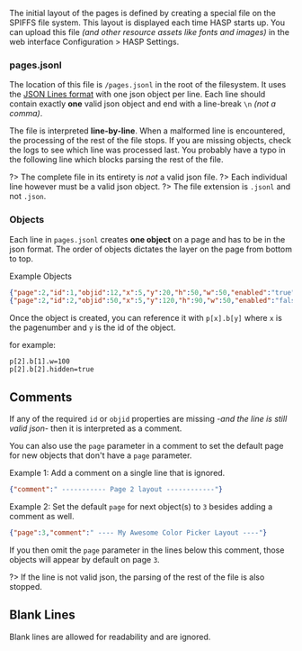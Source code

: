 The initial layout of the pages is defined by creating a special file on the SPIFFS file system.
This layout is displayed each time HASP starts up.
You can upload this file *(and other resource assets like fonts and images)* in the web interface Configuration > HASP Settings.

### pages.jsonl

The location of this file is `/pages.jsonl` in the root of the filesystem.
It uses the [JSON Lines format](http://www.jsonlines.org) with one json object per line.
Each line should contain exactly **one** valid json object and end with a line-break `\n` *(not a comma)*.

The file is interpreted **line-by-line**.
When a malformed line is encountered, the processing of the rest of the file stops.
If you are missing objects, check the logs to see which line was processed last.
You probably have a typo in the following line which blocks parsing the rest of the file.

?> The complete file in its entirety is *not* a valid json file.
?> Each individual line however must be a valid json object.
?> The file extension is `.jsonl` and not `.json`.

### Objects
Each line in `pages.jsonl` creates **one object** on a page and has to be in the json format.
The order of objects dictates the layer on the page from bottom to top.

Example Objects
```json
{"page":2,"id":1,"objid":12,"x":5,"y":20,"h":50,"w":50,"enabled":"true","hidden":"false"}
{"page":2,"id":2,"objid":50,"x":5,"y":120,"h":90,"w":50,"enabled":"false","hidden":"false"}
```

Once the object is created, you can reference it with `p[x].b[y]` where `x` is the pagenumber and `y` is the id of the object.

for example:
```
p[2].b[1].w=100
p[2].b[2].hidden=true
```

## Comments
If any of the required `id` or `objid` properties are missing -*and the line is still valid json*- then it is interpreted as a comment.

You can also use the `page` parameter in a comment to set the default page for new objects that don't have a `page` parameter.

Example 1: Add a comment on a single line that is ignored.
```json
{"comment":" ----------- Page 2 layout ------------"}
```

Example 2: Set the default `page` for next object(s) to `3` besides adding a comment as well.

```json
{"page":3,"comment":" ---- My Awesome Color Picker Layout ----"}
```

If you then omit the `page` parameter in the lines below this comment, those objects will appear by default on page `3`.

?> If the line is not valid json, the parsing of the rest of the file is also stopped.

## Blank Lines
Blank lines are allowed for readability and are ignored.
